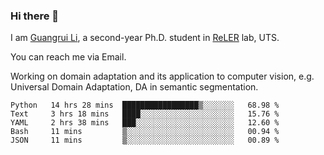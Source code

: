 ### Hi there 👋

<!--
**Solacex/Solacex** is a ✨ _special_ ✨ repository because its `README.md` (this file) appears on your GitHub profile.

Here are some ideas to get you started:

- 🔭 I’m currently working on ...
- 🌱 I’m currently learning ...
- 👯 I’m looking to collaborate on ...
- 🤔 I’m looking for help with ...
- 💬 Ask me about ...
- 📫 How to reach me: ...
- 😄 Pronouns: ...
- ⚡ Fun fact: ...
-->
I am [Guangrui Li](http://www.guangrui.li), a second-year Ph.D. student in [ReLER](http://www.reler.net) lab, UTS.

You can reach me via Email.

Working on domain adaptation and its application to computer vision, e.g. Universal Domain Adaptation, DA in semantic segmentation. 


<!--START_SECTION:waka-->
```text
Python   14 hrs 28 mins  █████████████████▒░░░░░░░   68.98 % 
Text     3 hrs 18 mins   ████░░░░░░░░░░░░░░░░░░░░░   15.76 % 
YAML     2 hrs 38 mins   ███░░░░░░░░░░░░░░░░░░░░░░   12.60 % 
Bash     11 mins         ▒░░░░░░░░░░░░░░░░░░░░░░░░   00.94 % 
JSON     11 mins         ▒░░░░░░░░░░░░░░░░░░░░░░░░   00.89 % 
```
<!--END_SECTION:waka-->
